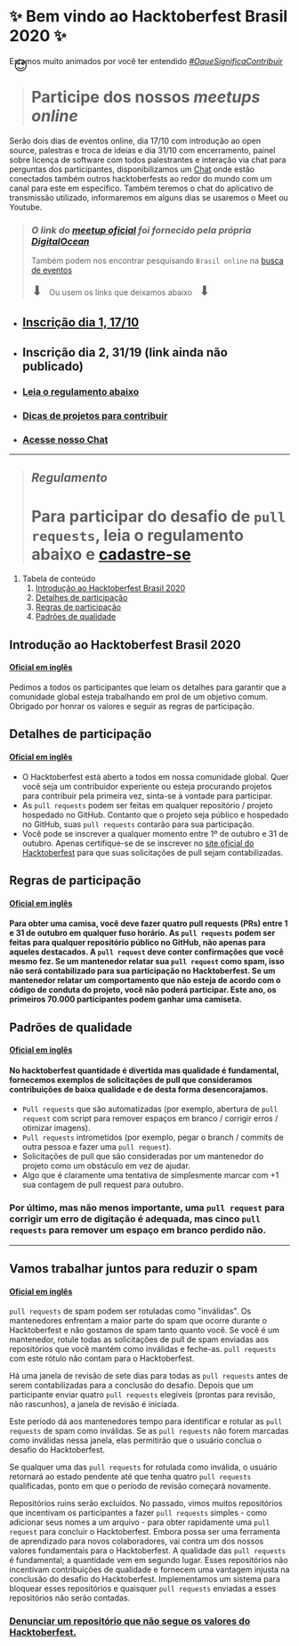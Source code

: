 # :sparkles: **Bem vindo ao Hacktoberfest Brasil 2020** :sparkles:
Estamos muito animados por você ter entendido _[#OqueSignificaContribuir](https://www.google.com/search?q=%23OqueSignificaContribuir)_ <span style="font-size: 24px; line-height: 0px; padding-left: 8px">😉 </span>
# 

> # Participe dos nossos _meetups online_
Serão dois dias de eventos online, dia 17/10 com introdução ao open source, palestras e troca de ideias e dia 31/10 com encerramento, painel sobre licença de software com todos palestrantes e interação via chat para perguntas dos participantes, disponibilizamos um [Chat](https://hacktoberfest.cloud.mattermost.com/main/channels/hackbr) onde estão conectados também outros hacktoberfests ao redor do mundo com um canal para este em específico. Também teremos o chat do aplicativo de transmissão utilizado, informaremos em alguns dias se usaremos o Meet ou Youtube.

> ### _O link do [meetup oficial](http://organize.mlh.io/participants/events/4256-hacktoberfest-brasil-online) foi fornecido pela própria [DigitalOcean](https://hacktoberfest.digitalocean.com/eventkit)_
> 
>
> Também podem nos encontrar pesquisando `Brasil online` na [busca de eventos](https://hacktoberfest.digitalocean.com/events)
> 
>
> <span style="font-size: 24px; padding-right: 8px">⬇︎</span>
> Ou usem os links que deixamos abaixo
> <span style="font-size: 24px; padding-left: 8px">⬇︎</span>

- ## [Inscrição dia 1, 17/10](https://organize.mlh.io/participants/events/4256-hacktoberfest-brasil-online)
- ## Inscrição dia 2, 31/19 (link ainda não publicado)

- ### [Leia o regulamento abaixo](#introdu%C3%A7%C3%A3o-ao-hacktoberfest-brasil-2020)
- ### [Dicas de projetos para contribuir](./CONTRIBUTING.md)
- ### [Acesse nosso Chat](https://hacktoberfest.cloud.mattermost.com/main/channels/hackbr)

---

> ## _Regulamento_
> # Para participar do desafio de `pull requests`, leia o regulamento abaixo e [cadastre-se](https://hacktoberfest.digitalocean.com/login)

1. Tabela de conteúdo
    1. [Introdução ao Hacktoberfest Brasil 2020](#introdu%C3%A7%C3%A3o-ao-hacktoberfest-brasil-2020)
    1. [Detalhes de participação](#detalhes-de-participa%C3%A7%C3%A3o)
    1. [Regras de participação](#regras-de-participa%C3%A7%C3%A3o)
    1. [Padrões de qualidade](#padr%C3%B5es-de-qualidade)


## Introdução ao Hacktoberfest Brasil 2020
#### [Oficial em inglês](https://hacktoberfest.digitalocean.com/details#get-started)
Pedimos a todos os participantes que leiam os detalhes para garantir que a comunidade global esteja trabalhando em prol de um objetivo comum. Obrigado por honrar os valores e seguir as regras de participação.


## Detalhes de participação
#### [Oficial em inglês](https://hacktoberfest.digitalocean.com/details#details)
- O Hacktoberfest está aberto a todos em nossa comunidade global. Quer você seja um contribuidor experiente ou esteja procurando projetos para contribuir pela primeira vez, sinta-se à vontade para participar.
- As `pull requests` podem ser feitas em qualquer repositório / projeto hospedado no GitHub. Contanto que o projeto seja público e hospedado no GitHub, suas `pull requests` contarão para sua participação.
- Você pode se inscrever a qualquer momento entre 1º de outubro e 31 de outubro. Apenas certifique-se de se inscrever no [site oficial do Hacktoberfest](https://hacktoberfest.digitalocean.com/) para que suas solicitações de pull sejam contabilizadas.


## Regras de participação
#### [Oficial em inglês](https://hacktoberfest.digitalocean.com/details#rules)

#### Para obter uma camisa, você deve fazer quatro pull requests (PRs) entre 1 e 31 de outubro em qualquer fuso horário. As `pull requests` podem ser feitas para qualquer repositório público no GitHub, não apenas para aqueles destacados. A `pull request` deve conter confirmações que você mesmo fez. Se um mantenedor relatar sua `pull request` como spam, isso não será contabilizado para sua participação no Hacktoberfest. Se um mantenedor relatar um comportamento que não esteja de acordo com o código de conduta do projeto, você não poderá participar. Este ano, os primeiros 70.000 participantes podem ganhar uma camiseta.


## Padrões de qualidade
#### [Oficial em inglês](https://hacktoberfest.digitalocean.com/details#quality)

#### No hacktoberfest quantidade é divertida mas qualidade é fundamental, fornecemos exemplos de solicitações de pull que consideramos contribuições de baixa qualidade e de desta forma desencorajamos.

- `Pull requests` que são automatizadas (por exemplo, abertura de `pull request` com script para remover espaços em branco / corrigir erros / otimizar imagens).
- `Pull requests` intrometidos (por exemplo, pegar o branch / commits de outra pessoa e fazer uma `pull request`).
- Solicitações de pull que são consideradas por um mantenedor do projeto como um obstáculo em vez de ajudar.
- Algo que é claramente uma tentativa de simplesmente marcar com +1 sua contagem de pull request para outubro.

### Por último, mas não menos importante, uma `pull request` para corrigir um erro de digitação é adequada, mas cinco `pull requests` para remover um espaço em branco perdido não.

---

## Vamos trabalhar juntos para reduzir o spam
#### [Oficial em inglês](https://hacktoberfest.digitalocean.com/details#spam)


`pull requests` de spam podem ser rotuladas como "inválidas". Os mantenedores enfrentam a maior parte do spam que ocorre durante o Hacktoberfest e não gostamos de spam tanto quanto você. Se você é um mantenedor, rotule todas as solicitações de pull de spam enviadas aos repositórios que você mantém como inválidas e feche-as. `pull requests` com este rótulo não contam para o Hacktoberfest.

Há uma janela de revisão de sete dias para todas as `pull requests` antes de serem contabilizadas para a conclusão do desafio. Depois que um participante enviar quatro `pull requests` elegíveis (prontas para revisão, não rascunhos), a janela de revisão é iniciada.

Este período dá aos mantenedores tempo para identificar e rotular as `pull requests` de spam como inválidas. Se as `pull requests` não forem marcadas como inválidas nessa janela, elas permitirão que o usuário conclua o desafio do Hacktoberfest.

Se qualquer uma das `pull requests` for rotulada como inválida, o usuário retornará ao estado pendente até que tenha quatro `pull requests` qualificadas, ponto em que o período de revisão começará novamente.

Repositórios ruins serão excluídos. No passado, vimos muitos repositórios que incentivam os participantes a fazer `pull requests` simples - como adicionar seus nomes a um arquivo - para obter rapidamente uma `pull request` para concluir o Hacktoberfest. Embora possa ser uma ferramenta de aprendizado para novos colaboradores, vai contra um dos nossos valores fundamentais para o Hacktoberfest. A qualidade das `pull requests` é fundamental; a quantidade vem em segundo lugar. Esses repositórios não incentivam contribuições de qualidade e fornecem uma vantagem injusta na conclusão do desafio do Hacktoberfest. Implementamos um sistema para bloquear esses repositórios e quaisquer `pull requests` enviadas a esses repositórios não serão contadas.

### [Denunciar um repositório que não segue os valores do Hacktoberfest.](https://hacktoberfest.digitalocean.com/report)


